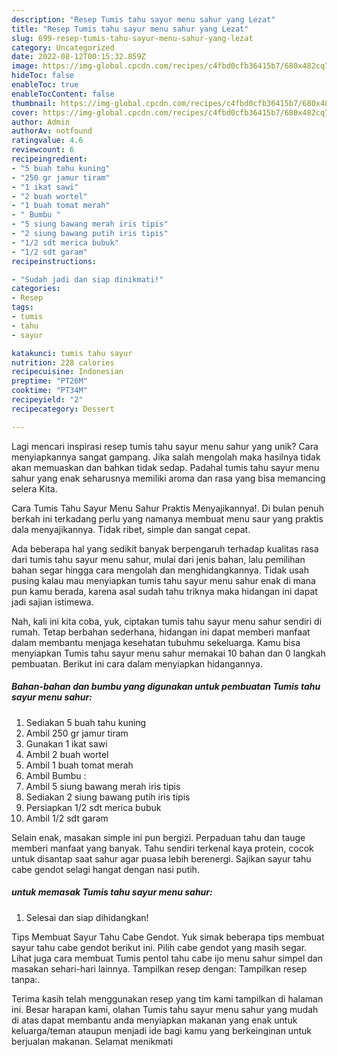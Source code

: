 ```yaml
---
description: "Resep Tumis tahu sayur menu sahur yang Lezat"
title: "Resep Tumis tahu sayur menu sahur yang Lezat"
slug: 699-resep-tumis-tahu-sayur-menu-sahur-yang-lezat
category: Uncategorized
date: 2022-08-12T00:15:32.859Z
image: https://img-global.cpcdn.com/recipes/c4fbd0cfb36415b7/680x482cq70/tumis-tahu-sayur-menu-sahur-foto-resep-utama.jpg
hideToc: false
enableToc: true
enableTocContent: false
thumbnail: https://img-global.cpcdn.com/recipes/c4fbd0cfb36415b7/680x482cq70/tumis-tahu-sayur-menu-sahur-foto-resep-utama.jpg
cover: https://img-global.cpcdn.com/recipes/c4fbd0cfb36415b7/680x482cq70/tumis-tahu-sayur-menu-sahur-foto-resep-utama.jpg
author: Admin
authorAv: notfound
ratingvalue: 4.6
reviewcount: 6
recipeingredient:
- "5 buah tahu kuning"
- "250 gr jamur tiram"
- "1 ikat sawi"
- "2 buah wortel"
- "1 buah tomat merah"
- " Bumbu "
- "5 siung bawang merah iris tipis"
- "2 siung bawang putih iris tipis"
- "1/2 sdt merica bubuk"
- "1/2 sdt garam"
recipeinstructions:

- "Sudah jadi dan siap dinikmati!"
categories:
- Resep
tags:
- tumis
- tahu
- sayur

katakunci: tumis tahu sayur 
nutrition: 228 calories
recipecuisine: Indonesian
preptime: "PT26M"
cooktime: "PT34M"
recipeyield: "2"
recipecategory: Dessert

---
```





Lagi mencari inspirasi resep tumis tahu sayur menu sahur yang unik? Cara menyiapkannya sangat gampang. Jika salah mengolah maka hasilnya tidak akan memuaskan dan bahkan tidak sedap. Padahal tumis tahu sayur menu sahur yang enak seharusnya memiliki aroma dan rasa yang bisa memancing selera Kita.





Cara Tumis Tahu Sayur Menu Sahur Praktis Menyajikannya!. Di bulan penuh berkah ini terkadang perlu yang namanya membuat menu saur yang praktis dala menyajikannya. Tidak ribet, simple dan sangat cepat.

Ada beberapa hal yang sedikit banyak berpengaruh terhadap kualitas rasa dari tumis tahu sayur menu sahur, mulai dari jenis bahan, lalu pemilihan bahan segar hingga cara mengolah dan menghidangkannya. Tidak usah pusing kalau mau menyiapkan tumis tahu sayur menu sahur enak di mana pun kamu berada, karena asal sudah tahu triknya maka hidangan ini dapat jadi sajian istimewa.






Nah, kali ini kita coba, yuk, ciptakan tumis tahu sayur menu sahur sendiri di rumah. Tetap berbahan sederhana, hidangan ini dapat memberi manfaat dalam membantu menjaga kesehatan tubuhmu sekeluarga. Kamu bisa menyiapkan Tumis tahu sayur menu sahur memakai 10 bahan dan 0 langkah pembuatan. Berikut ini cara dalam menyiapkan hidangannya.

<!--inarticleads1-->

##### Bahan-bahan dan bumbu yang digunakan untuk pembuatan Tumis tahu sayur menu sahur:

1. Sediakan 5 buah tahu kuning
1. Ambil 250 gr jamur tiram
1. Gunakan 1 ikat sawi
1. Ambil 2 buah wortel
1. Ambil 1 buah tomat merah
1. Ambil  Bumbu :
1. Ambil 5 siung bawang merah iris tipis
1. Sediakan 2 siung bawang putih iris tipis
1. Persiapkan 1/2 sdt merica bubuk
1. Ambil 1/2 sdt garam


Selain enak, masakan simple ini pun bergizi. Perpaduan tahu dan tauge memberi manfaat yang banyak. Tahu sendiri terkenal kaya protein, cocok untuk disantap saat sahur agar puasa lebih berenergi. Sajikan sayur tahu cabe gendot selagi hangat dengan nasi putih. 

<!--inarticleads2-->

#####  untuk memasak Tumis tahu sayur menu sahur:


1. Selesai dan siap dihidangkan!

Tips Membuat Sayur Tahu Cabe Gendot. Yuk simak beberapa tips membuat sayur tahu cabe gendot berikut ini. Pilih cabe gendot yang masih segar. Lihat juga cara membuat Tumis pentol tahu cabe ijo menu sahur simpel dan masakan sehari-hari lainnya. Tampilkan resep dengan: Tampilkan resep tanpa:. 

Terima kasih telah menggunakan resep yang tim kami tampilkan di halaman ini. Besar harapan kami, olahan Tumis tahu sayur menu sahur yang mudah di atas dapat membantu anda menyiapkan makanan yang enak untuk keluarga/teman ataupun menjadi ide bagi kamu yang berkeinginan untuk berjualan makanan. Selamat menikmati
